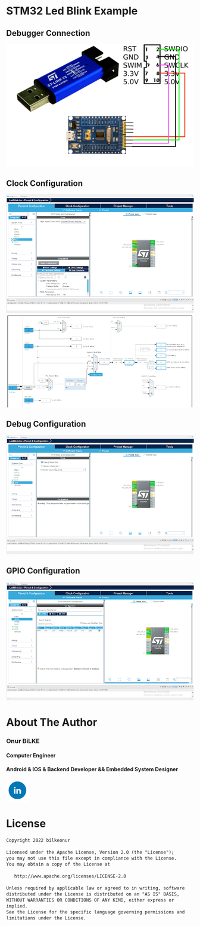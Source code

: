 # STM32 Led Blink Example

## Debugger Connection
![Connection](https://github.com/bilkeonur/STM32Examples/blob/main/LedBlink/Images/Connection.png)

## Clock Configuration
![Screen1](https://github.com/bilkeonur/STM32Examples/blob/main/LedBlink/Images/Screen1.png)
![Screen4](https://github.com/bilkeonur/STM32Examples/blob/main/LedBlink/Images/Screen4.png)

## Debug Configuration
![Screen2](https://github.com/bilkeonur/STM32Examples/blob/main/LedBlink/Images/Screen2.png)

## GPIO Configuration
![Screen3](https://github.com/bilkeonur/STM32Examples/blob/main/LedBlink/Images/Screen3.png)

# About The Author

### Onur BiLKE

#### Computer Engineer
#### Android & IOS & Backend Developer && Embedded System Designer

<a href="https://www.linkedin.com/in/onur-bilke-55b04275/"><img src="https://github.com/aritraroy/social-icons/blob/master/linkedin-icon.png?raw=true" width="60"></a>

# License

```
Copyright 2022 bilkeonur

Licensed under the Apache License, Version 2.0 (the "License");
you may not use this file except in compliance with the License.
You may obtain a copy of the License at

   http://www.apache.org/licenses/LICENSE-2.0

Unless required by applicable law or agreed to in writing, software
distributed under the License is distributed on an "AS IS" BASIS,
WITHOUT WARRANTIES OR CONDITIONS OF ANY KIND, either express or implied.
See the License for the specific language governing permissions and
limitations under the License.
```


